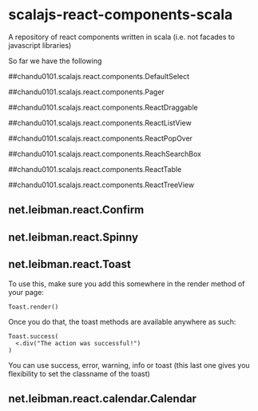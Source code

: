 # scalajs-react-components-scala

A repository of react components written in scala (i.e. not facades to javascript libraries)

So far we have the following 

##chandu0101.scalajs.react.components.DefaultSelect

##chandu0101.scalajs.react.components.Pager

##chandu0101.scalajs.react.components.ReactDraggable

##chandu0101.scalajs.react.components.ReactListView

##chandu0101.scalajs.react.components.ReactPopOver

##chandu0101.scalajs.react.components.ReachSearchBox

##chandu0101.scalajs.react.components.ReactTable

##chandu0101.scalajs.react.components.ReactTreeView

## net.leibman.react.Confirm

## net.leibman.react.Spinny

## net.leibman.react.Toast
To use this, make sure you add this somewhere in the render method of your page:

```Toast.render()```

Once you do that, the toast methods are available anywhere as such:

```
Toast.success(
  <.div("The action was successful!")
)
```

You can use success, error, warning, info or toast (this last one gives you flexibility to set the classname of the toast)

## net.leibman.react.calendar.Calendar